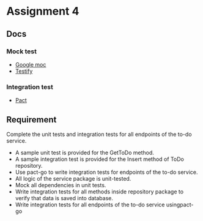 # Assignment 4

## Docs

### Mock test

* [Google moc](https://github.com/golang/mock)
* [Testify](https://github.com/stretchr/testify)

### Integration test

* [Pact](https://docs.pact.io/)


## Requirement

Complete the unit tests and integration tests for all endpoints of the ​to-do​ service.
* A sample unit test is provided for the​ GetToDo ​method.
* A sample integration test is provided for the​ Insert ​method of ToDo repository.
* Use ​pact-go​ to write integration tests for endpoints of the to-do service.
* All logic of the​ service ​package is unit-tested.
* Mock all dependencies in unit tests.
* Write integration tests for all methods inside​ repository ​package to verify that data
is saved into database.
* Write integration tests for all endpoints of the to-do service using ​pact-go